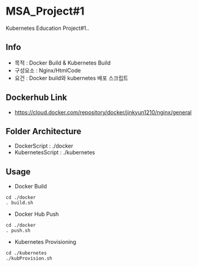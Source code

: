 # MSA_Project#1
Kubernetes Education Project#1..

## Info
- 목적 : Docker Build & Kubernetes Build
- 구성요소 : Nginx/HtmlCode
- 요건 : Docker build와 kubernetes 배포 스크립트

## Dockerhub Link
- https://cloud.docker.com/repository/docker/jinkyun1210/nginx/general

## Folder Architecture
* DockerScript : ./docker
* KubernetesScript : ./kubernetes

## Usage
* Docker Build
```
cd ./docker
. build.sh

```
* Docker Hub Push
```
cd ./docker
. push.sh

```
* Kubernetes Provisioning
```
cd ./kubernetes
./kubProvision.sh

```
